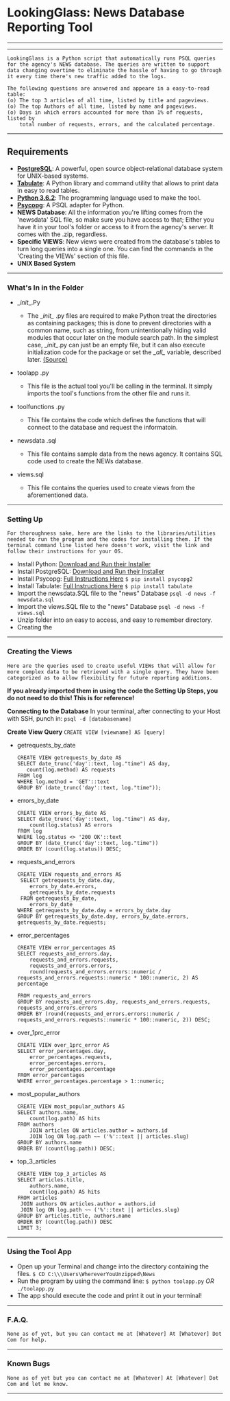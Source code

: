 # LookingGlass: News Database Reporting Tool
---
---
    LookingGlass is a Python script that automatically runs PSQL queries for the agency's NEWS database. The queries are written to support data changing overtime to eliminate the hassle of having to go through it every time there's new traffic added to the logs.
    
    The following questions are answered and appeare in a easy-to-read table:
    (o) The top 3 articles of all time, listed by title and pageviews.
    (o) The top Authors of all time, listed by name and pageviews.
    (o) Days in which errors accounted for more than 1% of requests, listed by 
        total number of requests, errors, and the calculated percentage. 
---
## Requirements

- [**PostgreSQL**](https://www.postgresql.org/): A powerful, open source object-relational database system for UNIX-based systems. 
- [**Tabulate**](https://pypi.python.org/pypi/tabulate): A Python library and command utility that allows to print data in easy to read tables. 
- [**Python 3.6.2**](https://www.python.org/): The programming language used to make the tool. 
- [**Psycopg**](http://initd.org/psycopg/docs/install.html): A PSQL adapter for Python. 
- **NEWS Database**: All the information you're lifting comes from the 'newsdata' SQL file, so make sure you have access to that; Either you have it in your tool's folder or access to it from the agency's server. It comes with the .zip, regardless.
- **Specific VIEWS**: New views were created from the database's tables to turn long queries into a single one. You can find the commands in the 'Creating the VIEWs' section of this file.
- **UNIX Based System**
---
### What's In in the Folder

- \__init__.Py
    - The \__init\__ .py files are required to make Python treat the directories as containing packages; this is done to prevent directories with a common name, such as string, from unintentionally hiding valid modules that occur later on the module search path. In the simplest case, \__init\__.py can just be an empty file, but it can also execute initialization code for the package or set the \__all\__ variable, described later. [(Source)](https://docs.python.org/3/tutorial/modules.html#packages)

- toolapp .py
    - This file is the actual tool you'll be calling in the terminal. It simply imports the tool's functions from the other file and runs it. 

- toolfunctions .py
    - This file contains the code which defines the functions that will connect to the database and request the informatoin.

- newsdata .sql 
    - This file contains sample data from the news agency. It contains SQL code used to create the NEWs database.

- views.sql
    - This file contains the queries used to create views from the aforementioned data.
---
### Setting Up
    For thoroughness sake, here are the links to the libraries/utilities needed to run the program and the codes for installing them. If the terminal command line listed here doesn't work, visit the link and follow their instructions for your OS.

- Install Python: [Download and Run their Installer](https://www.python.org/downloads/)
- Install PostgreSQL: [Download and Run their Installer](https://www.postgresql.org/download/)
- Install Psycopg: [Full Instructions Here](http://initd.org/psycopg/docs/install.html)
    `$ pip install psycopg2`
- Install Tabulate: [Full Instructions Here](https://pypi.python.org/pypi/tabulate)
    `$ pip install tabulate`
- Import the newsdata.SQL file to the "news" Database
    `psql -d news -f newsdata.sql`
- Import the views.SQL file to the "news" Database
    `psql -d news -f views.sql`
- Unzip folder into an easy to access, and easy to remember directory.
- Creating the 
---
### Creating the Views
    Here are the queries used to create useful VIEWs that will allow for more complex data to be retrieved with a single query. They have been categorized as to allow flexibility for future reporting additions.

**If you already imported them in using the code the Setting Up Steps, you do not need to do this! This is for reference!**

**Connecting to the Database**
    In your terminal, after connecting to your Host with SSH, punch in:
    `psql -d [databasename]`

**Create View Query**
    `CREATE VIEW [viewname] AS [query]`
- getrequests_by_date
     ```
    CREATE VIEW getrequests_by_date AS
    SELECT date_trunc('day'::text, log."time") AS day,
        count(log.method) AS requests
    FROM log
    WHERE log.method = 'GET'::text
    GROUP BY (date_trunc('day'::text, log."time"));
- errors_by_date
    ```
    CREATE VIEW errors_by_date AS
    SELECT date_trunc('day'::text, log."time") AS day,
        count(log.status) AS errors
    FROM log
    WHERE log.status <> '200 OK'::text
    GROUP BY (date_trunc('day'::text, log."time"))
    ORDER BY (count(log.status)) DESC;
- requests_and_errors
    ```
    CREATE VIEW requests_and_errors AS
     SELECT getrequests_by_date.day,
        errors_by_date.errors,
        getrequests_by_date.requests
     FROM getrequests_by_date,
        errors_by_date
    WHERE getrequests_by_date.day = errors_by_date.day
    GROUP BY getrequests_by_date.day, errors_by_date.errors, getrequests_by_date.requests;
- error_percentages
    ```
    CREATE VIEW error_percentages AS
    SELECT requests_and_errors.day,
        requests_and_errors.requests,
        requests_and_errors.errors,
        round(requests_and_errors.errors::numeric / requests_and_errors.requests::numeric * 100::numeric, 2) AS percentage

   FROM requests_and_errors
  GROUP BY requests_and_errors.day, requests_and_errors.requests, requests_and_errors.errors
  ORDER BY (round(requests_and_errors.errors::numeric / requests_and_errors.requests::numeric * 100::numeric, 2)) DESC;
- over_1prc_error
    ```
    CREATE VIEW over_1prc_error AS
    SELECT error_percentages.day,
        error_percentages.requests,
        error_percentages.errors,
        error_percentages.percentage
   FROM error_percentages
  WHERE error_percentages.percentage > 1::numeric;
- most_popular_authors
    ```
    CREATE VIEW most_popular_authors AS
    SELECT authors.name,
        count(log.path) AS hits
    FROM authors
        JOIN articles ON articles.author = authors.id
        JOIN log ON log.path ~~ ('%'::text || articles.slug)
  GROUP BY authors.name
  ORDER BY (count(log.path)) DESC;
- top_3_articles
    ```
    CREATE VIEW top_3_articles AS
    SELECT articles.title,
        authors.name,
        count(log.path) AS hits
   FROM articles
     JOIN authors ON articles.author = authors.id
     JOIN log ON log.path ~~ ('%'::text || articles.slug)
  GROUP BY articles.title, authors.name
  ORDER BY (count(log.path)) DESC
  LIMIT 3;
---
### Using the Tool App

- Open up your Terminal and change into the directory containing the files.
    `$ CD C:\\\Users\WhereverYouUnzipped\News`
- Run the program by using the command line:
    `$ python toolapp.py`
    *OR*
    `./toolapp.py`
- The app should execute the code and print it out in your terminal!
---

### F.A.Q.
    None as of yet, but you can contact me at [Whatever] At [Whatever] Dot Com for help.

---
### Known Bugs
    None as of yet but you can contact me at [Whatever] At [Whatever] Dot Com and let me know.
---

 
